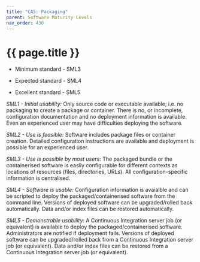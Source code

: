 ```yaml
---
title: "CA5: Packaging"
parent: Software Maturity Levels
nav_order: 430
---
```


# {{ page.title }}

- Minimum standard - SML3

- Expected standard - SML4

- Excellent standard - SML5

*SML1 - Initial usability:* Only source code or executable available;
i.e. no packaging to create a package or container. There is no, or
incomplete, configuration documentation and no deployment information is
available. Even an experienced user may have difficulties deploying the
software.

*SML2 - Use is feasible:* Software includes package files or container
creation. Detailed configuration instructions are available and
deployment is possible for an experienced user.

*SML3 - Use is possible by most users:* The packaged bundle or the containerised
software is easily configurable for different contexts as locations of
resources (files, directories, URLs). All
configuration-specific information is centralised.

*SML4 - Software is usable:* Configuration information is avaialble and can be scripted to
deploy the packaged/containerised software from the command line.
Versions of deployed software can be upgraded/rolled back automatically. Data and/or index files can be restored automatically.

*SML5 - Demonstrable usability:* A Continuous Integration server job (or
equivalent) is available to deploy the packaged/containerised software.
Administrators are notified if deployment fails. Versions of deployed
software can be upgraded/rolled back from a Continuous Integration
server job (or equivalent). Data and/or index files can be restored from
a Continuous Integration server job (or equivalent).
